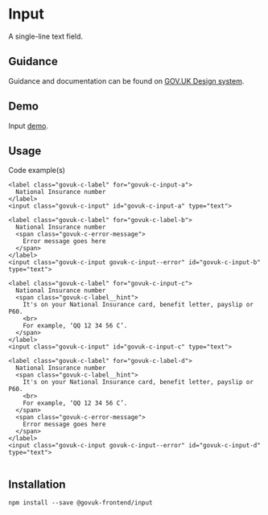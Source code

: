 # Input

A single-line text field.

## Guidance

Guidance and documentation can be found on [GOV.UK Design system](linkgoeshere).

## Demo

Input [demo](input.html).

## Usage

Code example(s)

```
<label class="govuk-c-label" for="govuk-c-input-a">
  National Insurance number
</label>
<input class="govuk-c-input" id="govuk-c-input-a" type="text">

<label class="govuk-c-label" for="govuk-c-label-b">
  National Insurance number
  <span class="govuk-c-error-message">
    Error message goes here
  </span>
</label>
<input class="govuk-c-input govuk-c-input--error" id="govuk-c-input-b" type="text">

<label class="govuk-c-label" for="govuk-c-input-c">
  National Insurance number
  <span class="govuk-c-label__hint">
    It's on your National Insurance card, benefit letter, payslip or P60.
    <br>
    For example, ‘QQ 12 34 56 C’.
  </span>
</label>
<input class="govuk-c-input" id="govuk-c-input-c" type="text">

<label class="govuk-c-label" for="govuk-c-label-d">
  National Insurance number
  <span class="govuk-c-label__hint">
    It's on your National Insurance card, benefit letter, payslip or P60.
    <br>
    For example, ‘QQ 12 34 56 C’.
  </span>
  <span class="govuk-c-error-message">
    Error message goes here
  </span>
</label>
<input class="govuk-c-input govuk-c-input--error" id="govuk-c-input-d" type="text">


```



## Installation

```
npm install --save @govuk-frontend/input
```

